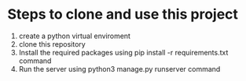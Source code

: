 # Steps to clone and use this project

1. create a python virtual enviroment
2. clone this repository
3. Install the required packages using pip install -r requirements.txt command
4. Run the server using python3 manage.py runserver command
